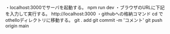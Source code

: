 ・localhost:3000でサーバを起動する。
npm run dev
・ブラウザのURLに下記を入力して実行する。
http://localhost:3000
・githubへの格納コマンド
cd で othelloディレクトリに移動する。
git . add
git commit -m 'コメント'
git push origin main

